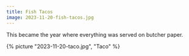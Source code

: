```yaml
---
title: Fish Tacos
image: 2023-11-20-fish-tacos.jpg
---
```


This became the year where everything was served on butcher paper.

<!--more-->

{% picture "2023-11-20-taco.jpg", "Taco" %}
